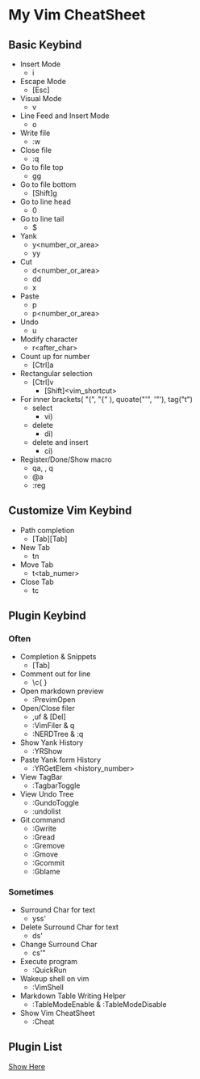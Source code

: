 # My Vim CheatSheet
## Basic Keybind
 + Insert Mode
   + i
 + Escape Mode
   + [Esc]
 + Visual Mode
   + v
 + Line Feed and Insert Mode
   + o
 + Write file
   + :w
 + Close file
   + :q
 + Go to file top
   + gg
 + Go to file bottom
   + [Shift]g
 + Go to line head
   + 0
 + Go to line tail
   + $
 + Yank
   + y<number_or_area>
   + yy
 + Cut
   + d<number_or_area>
   + dd
   + x
 + Paste
   + p
   + p<number_or_area>
 + Undo
   + u
 + Modify character
   + r<after_char>
 + Count up for number
   + [Ctrl]a
 + Rectangular selection
   + [Ctrl]v
     + [Shift]<vim_shortcut>
 + For inner brackets( "(", "{" ), quoate("'", '"'), tag("t")
   + select
     + vi)
   + delete
     + di)
   + delete and insert
     + ci)
 + Register/Done/Show macro
   + qa, <command>, q
   + @a
   + :reg

## Customize Vim Keybind
 + Path completion
   + [Tab][Tab]
 + New Tab
   + tn
 + Move Tab
   + t<tab_numer>
 + Close Tab
   + tc

## Plugin Keybind
### Often
 + Completion & Snippets
   + [Tab]
 + Comment out for line
   + \c{ }
 + Open markdown preview
   + :PrevimOpen
 + Open/Close filer
   + ,uf & [Del]
   + :VimFiler & q
   + :NERDTree & :q
 + Show Yank History
   + :YRShow
 + Paste Yank form History
   + :YRGetElem <history_number>
 + View TagBar
   + :TagbarToggle
 + View Undo Tree
   + :GundoToggle
   + :undolist
 + Git command
   + :Gwrite
   + :Gread
   + :Gremove
   + :Gmove
   + :Gcommit
   + :Gblame

### Sometimes
 + Surround Char for text
   + yss'
 + Delete Surround Char for text
   + ds'
 + Change Surround Char
   + cs'"
 + Execute program
   + :QuickRun
 + Wakeup shell on vim
   + :VimShell
 + Markdown Table Writing Helper
   + :TableModeEnable & :TableModeDisable
 + Show Vim CheatSheet
   + :Cheat

## Plugin List
[Show Here](./vim/vimrc)
